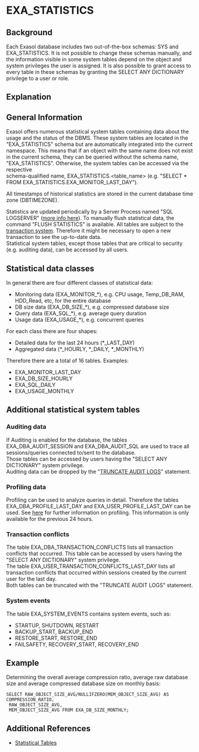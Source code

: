 # EXA_STATISTICS 
## Background

Each Exasol database includes two out-of-the-box schemas: SYS and EXA_STATISTICS. It is not possible to change these schemas manually, and the information visible in some system tables depend on the object and system privileges the user is assigned. It is also possible to grant access to every table in these schemas by granting the SELECT ANY DICTIONARY privilege to a user or role. 

## Explanation

## General Information

Exasol offers numerous statistical system tables containing data about the usage and the status of the DBMS. These system tables are located in the "EXA_STATISTICS" schema but are automatically integrated into the current namespace. This means that if an object with the same name does not exist in the current schema, they can be queried without the schema name, "EXA_STATISTICS". Otherwise, the system tables can be accessed via the respective  
schema-qualified name, EXA_STATISTICS.<table_name> (e.g. "SELECT * FROM EXA_STATISTICS.EXA_MONITOR_LAST_DAY").

All timestamps of historical statistics are stored in the current database time zone (DBTIMEZONE).

Statistics are updated periodically by a Server Process named "SQL LOGSERVER" ([more info here](https://exasol.my.site.com/s/article/The-Exasol-Logserver)). To manually flush statistical data, the command "FLUSH STATISTICS" is available. All tables are subject to the [transaction system](https://docs.exasol.com/database_concepts/transaction_management.htm). Therefore it might be necessary to open a new transaction to see the up-to-date data.  
Statistical system tables, except those tables that are critical to security (e.g. auditing data), can be accessed by all users.

## Statistical data classes

In general there are four different classes of statistical data:

* Monitoring data (EXA_MONITOR_*), e.g. CPU usage, Temp_DB_RAM, HDD_Read, etc, for the entire database
* DB size data (EXA_DB_SIZE_*), e.g. compressed database size
* Query data (EXA_SQL_*), e.g. average query duration
* Usage data (EXA_USAGE_*), e.g. concurrent queries

For each class there are four shapes:

* Detailed data for the last 24 hours (*_LAST_DAY)
* Aggregated data (*_HOURLY, *_DAILY, *_MONTHLY)

Therefore there are a total of 16 tables. Examples:

* EXA_MONITOR_LAST_DAY
* EXA_DB_SIZE_HOURLY
* EXA_SQL_DAILY
* EXA_USAGE_MONTHLY

## Additional statistical system tables

### Auditing data

If Auditing is enabled for the database, the tables EXA_DBA_AUDIT_SESSION and EXA_DBA_AUDIT_SQL are used to trace all sessions/queries connected to/sent to the database.  
Those tables can be accessed by users having the "SELECT ANY DICTIONARY" system privilege.  
Auditing data can be dropped by the "[TRUNCATE AUDIT LOGS](https://docs.exasol.com/sql/truncate_audit_logs.htm)" statement.

### Profiling data

Profiling can be used to analyze queries in detail. Therefore the tables EXA_DBA_PROFILE_LAST_DAY and EXA_USER_PROFILE_LAST_DAY can be used. See [here](https://docs.exasol.com/database_concepts/profiling.htm) for further information on profiling. This information is only available for the previous 24 hours.

### Transaction conflicts

The table EXA_DBA_TRANSACTION_CONFLICTS lists all transaction conflicts that occurred. This table can be accessed by users having the "SELECT ANY DICTIONARY" system privilege.  
The table EXA_USER_TRANSACTION_CONFLICTS_LAST_DAY lists all transaction conflicts that occurred within sessions created by the current user for the last day.  
Both tables can be truncated with the "TRUNCATE AUDIT LOGS" statement.

### System events

The table EXA_SYSTEM_EVENTS contains system events, such as:

* STARTUP, SHUTDOWN, RESTART
* BACKUP_START, BACKUP_END
* RESTORE_START, RESTORE_END
* FAILSAFETY, RECOVERY_START, RECOVERY_END

## Example

Determining the overall average compression ratio, average raw database size and average compressed database size on monthly basis:


```"code-sql"
SELECT RAW_OBJECT_SIZE_AVG/NULLIFZERO(MEM_OBJECT_SIZE_AVG) AS COMPRESSION_RATIO,        
 RAW_OBJECT_SIZE_AVG,        
 MEM_OBJECT_SIZE_AVG FROM EXA_DB_SIZE_MONTHLY;
```
## Additional References

* [Statistical Tables](https://docs.exasol.com/sql_references/metadata/statistical_system_table.htm)
